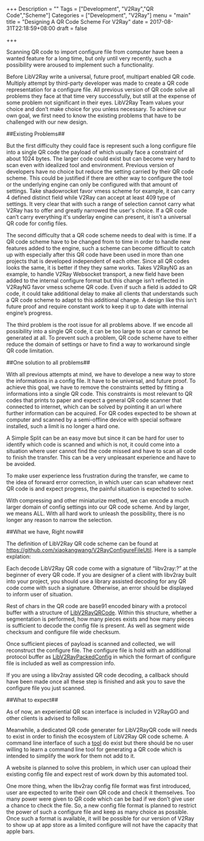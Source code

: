+++
Description = ""
Tags = ["Development", "V2Ray","QR Code","Scheme"]
Categories = ["Development", "V2Ray"]
menu = "main"
title = "Designing A QR Code Scheme For V2Ray"
date = 2017-08-31T22:18:59+08:00
draft = false

+++

Scanning QR code to import configure file from computer have been a wanted feature for a long time, but only until very recently, such a possibility were aroused to implement such a functionality.

Before LibV2Ray write a universal, future proof, multipart enabled QR code. Multiply attempt by third-party developer was made to create a QR code representation for a configure file. All previous version of QR code solve all problems they face at that time very successfully, but still at the expense of some problem not significant in their eyes. LibV2Ray Team values your choice and don’t make choice for you unless necessary. To achieve our own goal, we first need to know the existing problems that have to be challenged with our new design.

##Existing Problems##

But the first difficulty they could face is represent such a long configure file into a single QR code the payload of which usually face a constraint of about 1024 bytes. The larger code could exist but can become very hard to scan even with idealized tool and environment. Previous version of developers have no choice but reduce the setting carried by their QR code scheme. This could be justified if there are other way to configure the tool or the underlying engine can only be configured with that amount of settings. Take shadowrocket favor vmess scheme for example, it can carry 4 defined distinct field while V2Ray can accept at least 409 type of settings. It very clear that with such a range of selection cannot carry what V2Ray has to offer and greatly narrowed the user's choice. If a QR code can’t carry everything it's underlay engine can present, it isn’t a universal QR code for config files.

The second difficulty that a QR code scheme needs to deal with is time. If a QR code scheme have to be changed from to time in order to handle new features added to the engine, such a scheme can become difficult to catch up with especially after this QR code have been used in more than one projects that is developed independent of each other. Since all QR codes looks the same, it is better if they they same works. Takes V2RayNG as an example, to handle V2Ray Websocket transport, a new field have been added to the internal configure format but this change isn’t reflected in V2RayNG favor vmess scheme QR code. Even if such a field is added to QR code, it could take additional delay to make all clients that understands such a QR code scheme to adapt to this additional change. A design like this isn’t future proof and require constant work to keep it up to date with internal engine’s progress.

The third problem is the root issue for all problems above. If we encode all possibility into a single QR code, it can be too large to scan or cannot be generated at all. To prevent such a problem, QR code scheme have to either reduce the domain of settings or have to find a way to workaround single QR code limitation.

##One solution to all problems##

With all previous attempts at mind, we have to develope a new way to store the informations in a config file. It have to be universal, and future proof. To achieve this goal, we have to remove the constraints setted by fitting a informations into a single QR code. This constraints is most relevant to QR codes that prints to paper and expect a general QR code scanner that connected to internet, which can be solved by pointing it an url where further information can be acquired. For QR codes expected to be shown at computer and scanned by a semi-offline device with special software installed, such a limit is no longer a hard one.

A Simple Split can be an easy move but since it can be hard for user to identify which code is scanned and which is not, it could come into a situation where user cannot find the code missed and have to scan all code to finish the transfer. This can be a very unpleasant experience and have to be avoided.

To make user experience less frustration during the transfer, we came to the idea of forward error correction, in which user can scan whatever next QR code is and expect progress, the painful situation is expected to solve.

With compressing and other miniaturize method, we can encode a much larger domain of config settings into our QR code scheme. And by larger, we means ALL. With all hard work to unleash the possibility, there is no longer any reason to narrow the selection.

##What we have, Right now##

The definition of LibV2Ray QR code scheme can be found at https://github.com/xiaokangwang/V2RayConfigureFileUtil. Here is a sample explation:

Each decode LibV2Ray QR code come with a signature of “libv2ray:?” at the beginner of every QR code. If you are designer of a client with libv2ray built into your project, you should use a library assisted decoding for any QR code come with such a signature. Otherwise, an error should be displayed to inform user of situation.

Rest of chars in the QR code are base91 encoded binary with a protocol buffer with a structure of [LibV2RayQRCode](https://github.com/xiaokangwang/V2RayConfigureFileUtil/blob/master/encoding/QRCode.proto).
Within this structure, whether a segmentation is performed, how many pieces exists and how many pieces is sufficient to decode the config file is present. As well as segment wide checksum and configure file wide checksum.

Once sufficient pieces of payload is scanned and collected, we will reconstruct the configure file. The configure file is hold with an additional protocol buffer as [LibV2RayPackedConfig](https://github.com/xiaokangwang/V2RayConfigureFileUtil/blob/master/encoding/LibV2RayPackedConfig.proto) in which the formart of configure file is included as well as compression info.

If you are using a libv2ray assisted QR code decoding, a callback should have been made once all these step is finished and ask you to save the configure file you just scanned.

##What to expect##

As of now, an experiential QR scan interface is included in V2RayGO and other clients is advised to follow.

Meanwhile, a dedicated QR code generater for LibV2RayQR code will needs to exist in order to finish the ecosystem of LibV2Ray QR code scheme. A command line interface of such a [tool](https://github.com/xiaokangwang/V2RayConfigureFileUtil) do exist but there should be no user willing to learn a command line tool for generating a QR code which is intended to simplify the work for them not add to it.

A website is planned to solve this problem, in which user can upload their existing config file and expect rest of work down by this automated tool.

One more thing, when the libv2ray config file format was first introduced, user are expected to write their own QR code and check it themselves. Too many power were given to QR code which can be bad if we don’t give user a chance to check the file. So, a new config file format is planned to restrict the power of such a configure file and keep as many choice as possible. Once such a format is available, it will be possible for our version of V2Ray to show up at app store as a limited configure will not have the capacity that apple bars.
